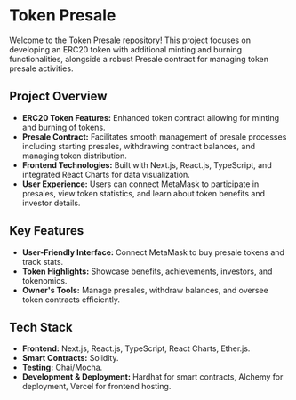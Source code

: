 
# Token Presale 

Welcome to the Token Presale repository! This project focuses on developing an ERC20 token with additional minting and burning functionalities, alongside a robust Presale contract for managing token presale activities.

## Project Overview

- **ERC20 Token Features:** Enhanced token contract allowing for minting and burning of tokens.
- **Presale Contract:** Facilitates smooth management of presale processes including starting presales, withdrawing contract balances, and managing token distribution.
- **Frontend Technologies:** Built with Next.js, React.js, TypeScript, and integrated React Charts for data visualization.
- **User Experience:** Users can connect MetaMask to participate in presales, view token statistics, and learn about token benefits and investor details.


## Key Features

- **User-Friendly Interface:** Connect MetaMask to buy presale tokens and track stats.
- **Token Highlights:** Showcase benefits, achievements, investors, and tokenomics.
- **Owner's Tools:** Manage presales, withdraw balances, and oversee token contracts efficiently.

## Tech Stack

- **Frontend:** Next.js, React.js, TypeScript, React Charts, Ether.js.
- **Smart Contracts:** Solidity.
- **Testing:** Chai/Mocha.
- **Development & Deployment:** Hardhat for smart contracts, Alchemy for deployment, Vercel for frontend hosting.